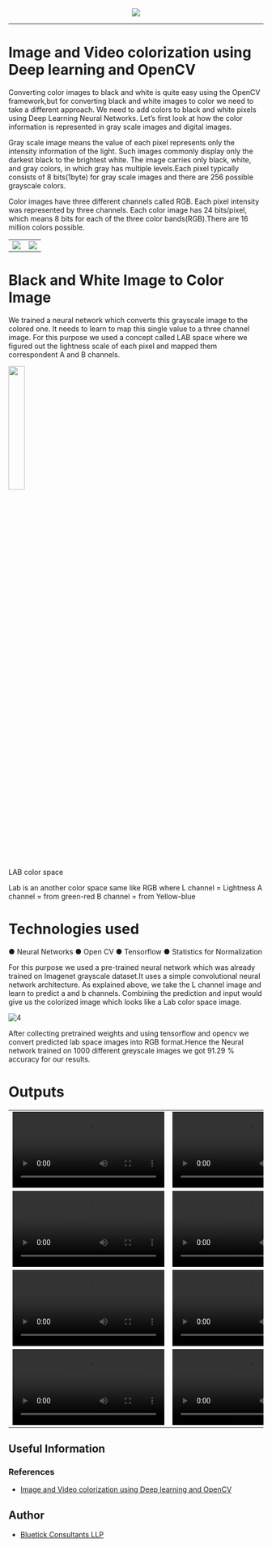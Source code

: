 <div align="center">
  <img src="https://user-images.githubusercontent.com/88481845/215695216-7627029c-0257-44fb-83c3-73fd7ae84555.png">
</div>

<hr>

# Image and Video colorization using Deep learning and OpenCV 

Converting color images to black and white is quite easy using the OpenCV framework,but for converting black and white images to color we need to take a different approach. We need to add colors to black and white pixels using Deep Learning Neural Networks. Let’s first look at how the color information is represented in gray scale images and digital images.

Gray scale image means the value of each pixel represents only the intensity information of the light. Such images commonly display only the darkest black to the brightest white. The image carries only black, white, and gray colors, in which gray has multiple levels.Each pixel typically consists of 8 bits(1byte) for gray scale images and there are 256 possible grayscale colors.

Color images have three different channels called RGB. Each pixel intensity was represented by three channels. Each color image has 24 bits/pixel, which means 8 bits for each of the three color bands(RGB).There are 16 million colors possible. 

<table>
  <tbody>
    <tr>
      <td>
        <img src="https://user-images.githubusercontent.com/88481845/215695590-17d2366f-4a22-4278-89e4-441e8dac1e31.png">
      </td>
      <td>
      <img src="https://user-images.githubusercontent.com/88481845/215695598-878a8879-1510-488d-88f9-e55491b67c0c.png">
      </td>
    </tr>
  </tbody>
</table>

# Black and White Image to Color Image

We trained a neural network which converts this grayscale image to the colored one. It needs to learn to map this single value to a three channel image. For this purpose we used a concept called LAB space where we figured out the lightness scale of each pixel and mapped them correspondent A and B channels. 

<img src="https://user-images.githubusercontent.com/88481845/215697061-abd60059-32d3-4a32-840b-03d90533d258.jpg" width="25%">

LAB color space

Lab is an another color space same like RGB where
L channel = Lightness
A channel = from green-red
B channel = from Yellow-blue 

# Technologies used

● Neural Networks
● Open CV
● Tensorflow
● Statistics for Normalization

For this purpose we used a pre-trained neural network which was already trained on Imagenet grayscale dataset.It uses a simple convolutional neural network architecture. As explained above, we take the L channel image and learn to predict a and b channels. Combining the prediction and input would give us the colorized image which looks like a Lab color space image. 

![4](https://user-images.githubusercontent.com/88481845/215697305-eb3c7e38-6f8a-4b54-ab85-581a74a11abd.jpg)

After collecting pretrained weights and using tensorflow and opencv we convert predicted lab space images into RGB format.Hence the Neural network trained on 1000 different greyscale images we got 91.29 % accuracy for our results. 

# Outputs

<table>
  <tbody>
    <tr>
      <td>
        <video src="https://user-images.githubusercontent.com/88481845/215699989-66ad471b-e037-4779-83a9-b0955ea5f31c.mp4">
      </td>
      <td>
      <video src="https://user-images.githubusercontent.com/88481845/215700022-0694d538-dd1e-4526-b285-03a2b8dd8407.mp4">
      </td>
    </tr>
    <tr>
      <td>
        <video src="https://user-images.githubusercontent.com/88481845/215701613-d1770007-1d85-4488-ac03-f804970a82e4.mp4">
      </td>
      <td>
      <video src="https://user-images.githubusercontent.com/88481845/215701789-a2e3632f-5514-47c0-b6da-36bc1143ee9f.mp4">
      </td>
    </tr>
    <tr>
      <td>
        <video src="https://user-images.githubusercontent.com/88481845/215702122-a8fd4d65-7f42-4b01-a9a5-98b2973c7211.mp4">
      </td>
      <td>
      <video src="https://user-images.githubusercontent.com/88481845/215702561-75ba04d3-abb8-4f79-851a-51d17d1190c8.mp4">
      </td>
    </tr>
    <tr>
      <td>
        <video src="https://user-images.githubusercontent.com/88481845/215703014-6e17de9a-0f6f-464c-a5b3-5d37f6a284b1.mp4">
      </td>
      <td>
      <video src="https://user-images.githubusercontent.com/88481845/215703307-03f740e1-9d67-4c12-8e70-a5b4288736a4.mp4">
      </td>
    </tr>
  </tbody>
</table>


## Useful Information

### References
- [Image and Video colorization using Deep learning and OpenCV ](https://www.bluetickconsultants.com/image-and-video-colorization-using-deep-learning-and-openCV.html)

## Author

- [Bluetick Consultants LLP](https://www.bluetickconsultants.com/)






































